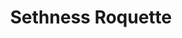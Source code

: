 ---
title: 'Sethness Roquette'
Date: "2022-07-01"
description: "Mon portfolio, réalisé avec Astro (React) et déployé en CI/CD sur Github"
image:
    url: 'https://docs.astro.build/assets/full-logo-light.png'
    alt: "Le logo complet d'Astro."
tags: ["astro", "CI/CD", "GitHub", "React"]
---